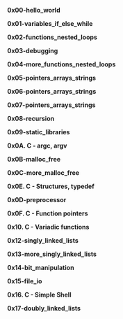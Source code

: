 **0x00-hello_world**

**0x01-variables_if_else_while**

**0x02-functions_nested_loops**

**0x03-debugging**

**0x04-more_functions_nested_loops**

**0x05-pointers_arrays_strings**

**0x06-pointers_arrays_strings**

**0x07-pointers_arrays_strings**

**0x08-recursion**

**0x09-static_libraries**

**0x0A. C - argc, argv**
	
**0x0B-malloc_free**

**0x0C-more_malloc_free**

**0x0E. C - Structures, typedef**

**0x0D-preprocessor**

**0x0F. C - Function pointers**

**0x10. C - Variadic functions**

**0x12-singly_linked_lists**

**0x13-more_singly_linked_lists**

**0x14-bit_manipulation**

**0x15-file_io**

**0x16. C - Simple Shell**

**0x17-doubly_linked_lists**

